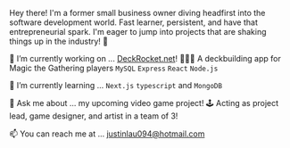 Hey there! I'm a former small business owner diving headfirst into the software development world. Fast learner, persistent, and have that entrepreneurial spark. I'm eager to jump into projects that are shaking things up in the industry! 🚀

🔭 I’m currently working on ... [DeckRocket.net](https://www.DeckRocket.net)! 🚀🚀🚀 A deckbuilding app for Magic the Gathering players  `MySQL` `Express` `React` `Node.js` 

🌱 I’m currently learning ... `Next.js` `typescript` and `MongoDB`

💬 Ask me about ... my upcoming video game project! 🕹️ Acting as project lead, game designer, and artist in a team of 3!

📫 You can reach me at ... justinlau094@hotmail.com

<!--
**GitJustinLau/GitJustinLau** is a ✨ _special_ ✨ repository because its `README.md` (this file) appears on your GitHub profile.
-->
